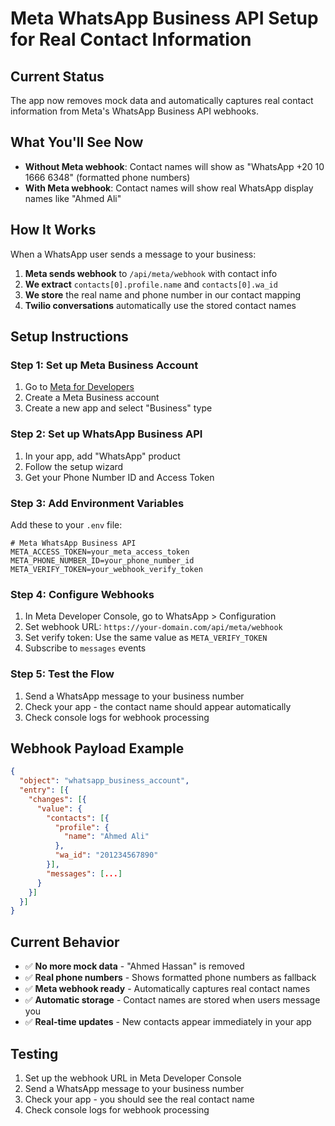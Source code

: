 # Meta WhatsApp Business API Setup for Real Contact Information

## Current Status
The app now removes mock data and automatically captures real contact information from Meta's WhatsApp Business API webhooks.

## What You'll See Now
- **Without Meta webhook**: Contact names will show as "WhatsApp +20 10 1666 6348" (formatted phone numbers)
- **With Meta webhook**: Contact names will show real WhatsApp display names like "Ahmed Ali"

## How It Works
When a WhatsApp user sends a message to your business:
1. **Meta sends webhook** to `/api/meta/webhook` with contact info
2. **We extract** `contacts[0].profile.name` and `contacts[0].wa_id`
3. **We store** the real name and phone number in our contact mapping
4. **Twilio conversations** automatically use the stored contact names

## Setup Instructions

### Step 1: Set up Meta Business Account
1. Go to [Meta for Developers](https://developers.facebook.com/)
2. Create a Meta Business account
3. Create a new app and select "Business" type

### Step 2: Set up WhatsApp Business API
1. In your app, add "WhatsApp" product
2. Follow the setup wizard
3. Get your Phone Number ID and Access Token

### Step 3: Add Environment Variables
Add these to your `.env` file:
```env
# Meta WhatsApp Business API
META_ACCESS_TOKEN=your_meta_access_token
META_PHONE_NUMBER_ID=your_phone_number_id
META_VERIFY_TOKEN=your_webhook_verify_token
```

### Step 4: Configure Webhooks
1. In Meta Developer Console, go to WhatsApp > Configuration
2. Set webhook URL: `https://your-domain.com/api/meta/webhook`
3. Set verify token: Use the same value as `META_VERIFY_TOKEN`
4. Subscribe to `messages` events

### Step 5: Test the Flow
1. Send a WhatsApp message to your business number
2. Check your app - the contact name should appear automatically
3. Check console logs for webhook processing

## Webhook Payload Example
```json
{
  "object": "whatsapp_business_account",
  "entry": [{
    "changes": [{
      "value": {
        "contacts": [{
          "profile": {
            "name": "Ahmed Ali"
          },
          "wa_id": "201234567890"
        }],
        "messages": [...]
      }
    }]
  }]
}
```

## Current Behavior
- ✅ **No more mock data** - "Ahmed Hassan" is removed
- ✅ **Real phone numbers** - Shows formatted phone numbers as fallback
- ✅ **Meta webhook ready** - Automatically captures real contact names
- ✅ **Automatic storage** - Contact names are stored when users message you
- ✅ **Real-time updates** - New contacts appear immediately in your app

## Testing
1. Set up the webhook URL in Meta Developer Console
2. Send a WhatsApp message to your business number
3. Check your app - you should see the real contact name
4. Check console logs for webhook processing
